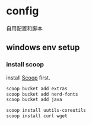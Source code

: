 # config

自用配置和脚本

## windows env setup

### install scoop

install [Scoop](https://scoop.sh/#/) first.

```sh
scoop bucket add extras
scoop bucket add nerd-fonts
scoop bucket add java
```

```sh
scoop install uutils-coreutils
scoop install curl wget
```
